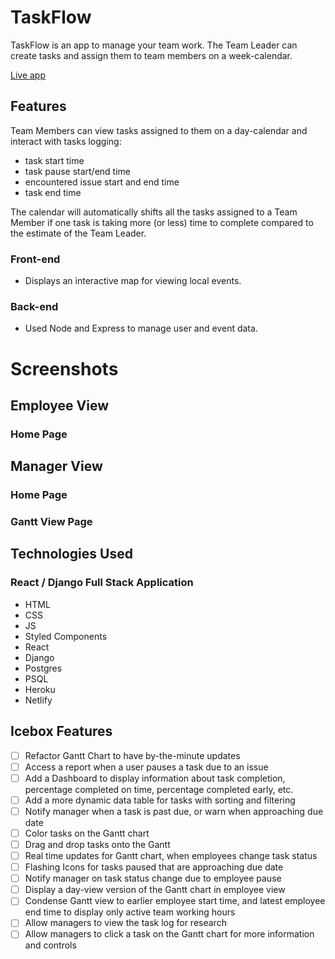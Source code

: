 # TaskFlow

TaskFlow is an app to manage your team work.
The Team Leader can create tasks and assign them to team members on a week-calendar.

[Live app](https://task-flow-prod.netlify.app/)

## Features

Team Members can view tasks assigned to them on a day-calendar and interact with tasks logging:

- task start time
- task pause start/end time
- encountered issue start and end time
- task end time

The calendar will automatically shifts all the tasks assigned to a Team Member if one task is taking more (or less) time to complete compared to the estimate of the Team Leader.

### Front-end

- Displays an interactive map for viewing local events.

### Back-end

- Used Node and Express to manage user and event data.

# Screenshots

## Employee View

### Home Page

## Manager View

### Home Page

### Gantt View Page

## Technologies Used

### React / Django Full Stack Application

- HTML
- CSS
- JS
- Styled Components
- React
- Django
- Postgres
- PSQL
- Heroku
- Netlify

## Icebox Features

- [ ] Refactor Gantt Chart to have by-the-minute updates
- [ ] Access a report when a user pauses a task due to an issue
- [ ] Add a Dashboard to display information about task completion, percentage completed on time, percentage completed early, etc.
- [ ] Add a more dynamic data table for tasks with sorting and filtering
- [ ] Notify manager when a task is past due, or warn when approaching due date
- [ ] Color tasks on the Gantt chart
- [ ] Drag and drop tasks onto the Gantt
- [ ] Real time updates for Gantt chart, when employees change task status
- [ ] Flashing Icons for tasks paused that are approaching due date
- [ ] Notify manager on task status change due to employee pause
- [ ] Display a day-view version of the Gantt chart in employee view
- [ ] Condense Gantt view to earlier employee start time, and latest employee end time to display only active team working hours
- [ ] Allow managers to view the task log for research
- [ ] Allow managers to click a task on the Gantt chart for more information and controls
